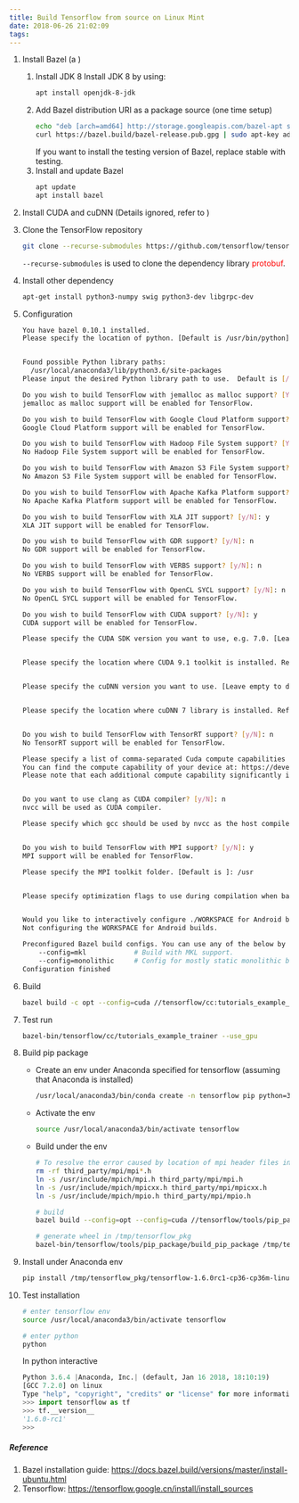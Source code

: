 ```yaml
---
title: Build Tensorflow from source on Linux Mint
date: 2018-06-26 21:02:09
tags:
---
```

1. Install Bazel (a )
    1. Install JDK 8
        Install JDK 8 by using:
        ```bash
        apt install openjdk-8-jdk
        ```
    2. Add Bazel distribution URI as a package source (one time setup)
        ```bash
        echo "deb [arch=amd64] http://storage.googleapis.com/bazel-apt stable jdk1.8" | tee /etc/apt/sources.list.d/bazel.list
        curl https://bazel.build/bazel-release.pub.gpg | sudo apt-key add -
        ```
        If you want to install the testing version of Bazel, replace stable with testing.
    3. Install and update Bazel
        ```bash
        apt update
        apt install bazel
        ```
2. Install CUDA and cuDNN (Details ignored, refer to )
3. Clone the TensorFlow repository
    ```bash
    git clone --recurse-submodules https://github.com/tensorflow/tensorflow
    ```
    `--recurse-submodules` is used to clone the dependency library <font color=#ff0000>protobuf</font>.
4. Install other dependency
    ```bash
    apt-get install python3-numpy swig python3-dev libgrpc-dev
    ```
    
5. Configuration
    ```bash
    You have bazel 0.10.1 installed.
    Please specify the location of python. [Default is /usr/bin/python]: /usr/local/anaconda3/bin/python
    
    
    Found possible Python library paths:
      /usr/local/anaconda3/lib/python3.6/site-packages
    Please input the desired Python library path to use.  Default is [/usr/local/anaconda3/lib/python3.6/site-packages]
    
    Do you wish to build TensorFlow with jemalloc as malloc support? [Y/n]: y
    jemalloc as malloc support will be enabled for TensorFlow.
    
    Do you wish to build TensorFlow with Google Cloud Platform support? [Y/n]: y
    Google Cloud Platform support will be enabled for TensorFlow.
    
    Do you wish to build TensorFlow with Hadoop File System support? [Y/n]: n
    No Hadoop File System support will be enabled for TensorFlow.
    
    Do you wish to build TensorFlow with Amazon S3 File System support? [Y/n]: n
    No Amazon S3 File System support will be enabled for TensorFlow.
    
    Do you wish to build TensorFlow with Apache Kafka Platform support? [y/N]: n
    No Apache Kafka Platform support will be enabled for TensorFlow.
    
    Do you wish to build TensorFlow with XLA JIT support? [y/N]: y
    XLA JIT support will be enabled for TensorFlow.
    
    Do you wish to build TensorFlow with GDR support? [y/N]: n
    No GDR support will be enabled for TensorFlow.
    
    Do you wish to build TensorFlow with VERBS support? [y/N]: n
    No VERBS support will be enabled for TensorFlow.
    
    Do you wish to build TensorFlow with OpenCL SYCL support? [y/N]: n
    No OpenCL SYCL support will be enabled for TensorFlow.
    
    Do you wish to build TensorFlow with CUDA support? [y/N]: y
    CUDA support will be enabled for TensorFlow.
    
    Please specify the CUDA SDK version you want to use, e.g. 7.0. [Leave empty to default to CUDA 9.0]: 9.1
    
    
    Please specify the location where CUDA 9.1 toolkit is installed. Refer to README.md for more details. [Default is /usr/local/cuda]: 
    
    
    Please specify the cuDNN version you want to use. [Leave empty to default to cuDNN 7.0]: 7.0.5
    
    
    Please specify the location where cuDNN 7 library is installed. Refer to README.md for more details. [Default is /usr/local/cuda]: /usr
    
    
    Do you wish to build TensorFlow with TensorRT support? [y/N]: n
    No TensorRT support will be enabled for TensorFlow.
    
    Please specify a list of comma-separated Cuda compute capabilities you want to build with.
    You can find the compute capability of your device at: https://developer.nvidia.com/cuda-gpus.
    Please note that each additional compute capability significantly increases your build time and binary size. [Default is: 3.5,5.2]6.1
    
    
    Do you want to use clang as CUDA compiler? [y/N]: n
    nvcc will be used as CUDA compiler.
    
    Please specify which gcc should be used by nvcc as the host compiler. [Default is /usr/bin/gcc]: 
    
    
    Do you wish to build TensorFlow with MPI support? [y/N]: y
    MPI support will be enabled for TensorFlow.
    
    Please specify the MPI toolkit folder. [Default is ]: /usr
    
    
    Please specify optimization flags to use during compilation when bazel option "--config=opt" is specified [Default is -march=native]: 
    
    
    Would you like to interactively configure ./WORKSPACE for Android builds? [y/N]: n
    Not configuring the WORKSPACE for Android builds.
    
    Preconfigured Bazel build configs. You can use any of the below by adding "--config=<>" to your build command. See tools/bazel.rc for more details.
    	--config=mkl         	# Build with MKL support.
    	--config=monolithic  	# Config for mostly static monolithic build.
    Configuration finished

    ```
    
6. Build
    ```bash
    bazel build -c opt --config=cuda //tensorflow/cc:tutorials_example_trainer
    ```
7. Test run
    ```bash
    bazel-bin/tensorflow/cc/tutorials_example_trainer --use_gpu
    ```
    
8. Build pip package    
    * Create an env under Anaconda specified for tensorflow (assuming that Anaconda is installed)
        ```bash
        /usr/local/anaconda3/bin/conda create -n tensorflow pip python=3.6.4 anaconda
        ```
    * Activate the env
        ```bash
        source /usr/local/anaconda3/bin/activate tensorflow
        ```
    * Build under the env
        ```bash
        # To resolve the error caused by location of mpi header files in system is not consistent with tensorflow
        rm -rf third_party/mpi/mpi*.h
        ln -s /usr/include/mpich/mpi.h third_party/mpi/mpi.h
        ln -s /usr/include/mpich/mpicxx.h third_party/mpi/mpicxx.h
        ln -s /usr/include/mpich/mpio.h third_party/mpi/mpio.h
        
        # build
        bazel build --config=opt --config=cuda //tensorflow/tools/pip_package:build_pip_package
        
        # generate wheel in /tmp/tensorflow_pkg
        bazel-bin/tensorflow/tools/pip_package/build_pip_package /tmp/tensorflow_pkg
        ```

9. Install under Anaconda env   
    ```bash
    pip install /tmp/tensorflow_pkg/tensorflow-1.6.0rc1-cp36-cp36m-linux_x86_64.whl
    ```
    
10. Test installation
    ```bash
    # enter tensorflow env
    source /usr/local/anaconda3/bin/activate tensorflow
    
    # enter python
    python
    ```
    In python interactive
    ```python
    Python 3.6.4 |Anaconda, Inc.| (default, Jan 16 2018, 18:10:19) 
    [GCC 7.2.0] on linux
    Type "help", "copyright", "credits" or "license" for more information.
    >>> import tensorflow as tf
    >>> tf.__version__
    '1.6.0-rc1'
    >>> 
    ```


##### Reference
1. Bazel installation guide: https://docs.bazel.build/versions/master/install-ubuntu.html
2. Tensorflow: https://tensorflow.google.cn/install/install_sources